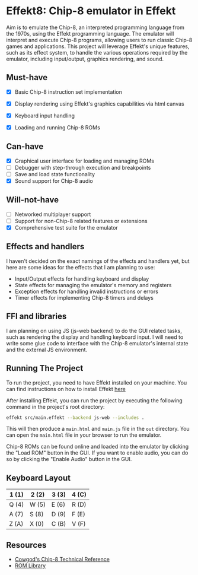 # Effekt8: Chip-8 emulator in Effekt

Aim is to emulate the Chip-8, an interpreted programming language from the 1970s, using the Effekt programming language. The emulator will interpret and execute Chip-8 programs, allowing users to run classic Chip-8 games and applications. This project will leverage Effekt's unique features, such as its effect system, to handle the various operations required by the emulator, including input/output, graphics rendering, and sound.

## Must-have

- [x] Basic Chip-8 instruction set implementation

- [x] Display rendering using Effekt's graphics capabilities via html canvas
- [x] Keyboard input handling
- [x] Loading and running Chip-8 ROMs

## Can-have

- [x] Graphical user interface for loading and managing ROMs
- [ ] Debugger with step-through execution and breakpoints
- [ ] Save and load state functionality
- [x] Sound support for Chip-8 audio

## Will-not-have

- [ ] Networked multiplayer support
- [ ] Support for non-Chip-8 related features or extensions
- [x] Comprehensive test suite for the emulator

## Effects and handlers

I haven't decided on the exact namings of the effects and handlers yet, but here are some ideas for the effects that I am planning to use:

- Input/Output effects for handling keyboard and display
- State effects for managing the emulator's memory and registers
- Exception effects for handling invalid instructions or errors
- Timer effects for implementing Chip-8 timers and delays

## FFI and libraries

I am planning on using JS (js-web backend) to do the GUI related tasks, such as rendering the display and handling keyboard input. I will need to write some glue code to interface with the Chip-8 emulator's internal state and the external JS environment.

## Running The Project

To run the project, you need to have Effekt installed on your machine. You can find instructions on how to install Effekt [here](https://effekt-lang.org/docs)

After installing Effekt, you can run the project by executing the following command in the project's root directory:

```bash
effekt src/main.effekt --backend js-web --includes .
```

This will then produce a `main.html` and `main.js` file in the `out` directory. You can open the `main.html` file in your browser to run the emulator.

Chip-8 ROMs can be found online and loaded into the emulator by clicking the "Load ROM" button in the GUI.
If you want to enable audio, you can do so by clicking the "Enable Audio" button in the GUI.

## Keyboard Layout

| 1 (1) | 2 (2) | 3 (3) | 4 (C) |
| ----- | ----- | ----- | ----- |
| Q (4) | W (5) | E (6) | R (D) |
| A (7) | S (8) | D (9) | F (E) |
| Z (A) | X (0) | C (B) | V (F) |

## Resources

- [Cowgod's Chip-8 Technical Reference](http://devernay.free.fr/hacks/chip8/C8TECH10.HTM)
- [ROM Library](https://johnearnest.github.io/chip8Archive/?sort=platform#chip8)
